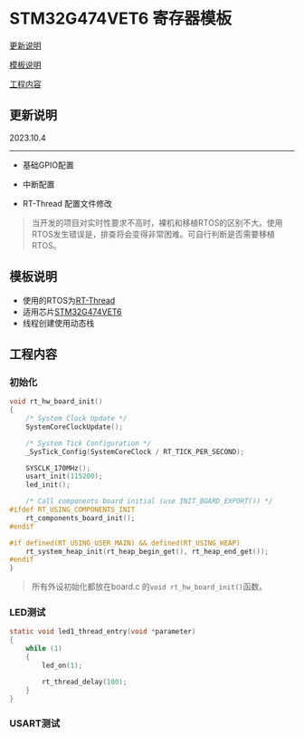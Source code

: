 # STM32G474VET6 寄存器模板



[更新说明](#更新说明)

[模板说明](#模板说明)

[工程内容](#工程内容)



## 更新说明

2023.10.4

---

* 基础GPIO配置

* 中断配置
* RT-Thread 配置文件修改

> 当开发的项目对实时性要求不高时，裸机和移植RTOS的区别不大。使用RTOS发生错误是，排查将会变得非常困难。可自行判断是否需要移植RTOS。



## 模板说明

- 使用的RTOS为[RT-Thread](https://www.rt-thread.org/)
- 适用芯片[STM32G474VET6](https://www.st.com/zh/microcontrollers-microprocessors/stm32g474ve.html)
- 线程创建使用动态栈



## 工程内容

### 初始化

```c
void rt_hw_board_init()
{
    /* System Clock Update */
    SystemCoreClockUpdate();

    /* System Tick Configuration */
    _SysTick_Config(SystemCoreClock / RT_TICK_PER_SECOND);

    SYSCLK_170MHz();
    usart_init(115200);
    led_init();

    /* Call components board initial (use INIT_BOARD_EXPORT()) */
#ifdef RT_USING_COMPONENTS_INIT
    rt_components_board_init();
#endif

#if defined(RT_USING_USER_MAIN) && defined(RT_USING_HEAP)
    rt_system_heap_init(rt_heap_begin_get(), rt_heap_end_get());
#endif
}
```

> 所有外设初始化都放在board.c 的`void rt_hw_board_init()`函数。



### LED测试

```c
static void led1_thread_entry(void *parameter)
{
    while (1)
    {
        led_on(1);

        rt_thread_delay(100);
    }
}
```



### USART测试













